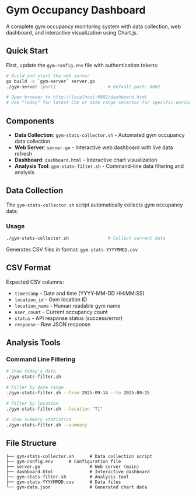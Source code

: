 # Gym Occupancy Dashboard

A complete gym occupancy monitoring system with data collection, web dashboard, and interactive visualization using Chart.js.

## Quick Start

First, update the `gym-config.env` file with authentication tokens:

```bash
# Build and start the web server
go build -o `gym-server` server.go
./gym-server [port]                    # Default port: 8002

# Open browser to http://localhost:8002/dashboard.html
# Use "Today" for latest CSV or date range selector for specific periods
```

## Components

- **Data Collection**: `gym-stats-collector.sh` - Automated gym occupancy data collection
- **Web Server**: `server.go` - Interactive web dashboard with live data refresh
- **Dashboard**: `dashboard.html` - Interactive chart visualization
- **Analysis Tool**: `gym-stats-filter.sh` - Command-line data filtering and analysis

## Data Collection

The `gym-stats-collector.sh` script automatically collects gym occupancy data:

### Usage
```bash
./gym-stats-collector.sh               # Collect current data
```

Generates CSV files in format: `gym-stats-YYYYMMDD.csv`

## CSV Format

Expected CSV columns:
- `timestamp` - Date and time (YYYY-MM-DD HH:MM:SS)
- `location_id` - Gym location ID
- `location_name` - Human readable gym name
- `user_count` - Current occupancy count
- `status` - API response status (success/error)
- `response` - Raw JSON response

## Analysis Tools

### Command Line Filtering
```bash
# Show today's data
./gym-stats-filter.sh

# Filter by date range
./gym-stats-filter.sh --from 2025-09-14 --to 2025-09-15

# Filter by location
./gym-stats-filter.sh --location "T1"

# Show summary statistics
./gym-stats-filter.sh --summary
```


## File Structure

```
├── gym-stats-collector.sh      # Data collection script
├── gym-config.env      # Configuration file
├── server.go                   # Web server (main)
├── dashboard.html              # Interactive dashboard
├── gym-stats-filter.sh         # Analysis tool
├── gym-stats-YYYYMMDD.csv      # Data files
└── gym-data.json               # Generated chart data
```
